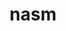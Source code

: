 ---
title: "nasm"
layout: cache
categories: [package, develop-2025-01-05]
meta: {"versions": ["2.16.03"], "compilers": ["gcc@=10.5.0", "gcc@=11.1.0", "gcc@=11.4.0", "gcc@=12.4.0", "gcc@=13.2.0", "gcc@=13.3.0", "gcc@=7.3.1", "gcc@=7.5.0", "gcc@=9.4.0", "oneapi@=2024.1.0", "oneapi@=2024.2.1"], "oss": ["amzn2", "centos7", "rhel8", "ubuntu18.04", "ubuntu20.04", "ubuntu22.04", "ubuntu24.04"], "platforms": ["linux"], "targets": ["aarch64", "neoverse_v1", "neoverse_v2", "ppc64le", "x86_64_v3", "x86_64_v4"], "stacks": ["aws-isc", "aws-isc-aarch64", "aws-pcluster-neoverse_v1", "aws-pcluster-x86_64_v4", "data-vis-sdk", "developer-tools-aarch64-linux-gnu", "developer-tools-x86_64_v3-linux-gnu", "e4s", "e4s-neoverse-v2", "e4s-oneapi", "e4s-power", "e4s-rocm-external", "hep", "ml-linux-aarch64-cpu", "ml-linux-aarch64-cuda", "ml-linux-x86_64-cpu", "ml-linux-x86_64-cuda", "radiuss", "root"], "num_specs": 15, "num_specs_by_stack": {"root": 15, "aws-isc-aarch64": 1, "aws-pcluster-neoverse_v1": 1, "aws-isc": 1, "aws-pcluster-x86_64_v4": 2, "developer-tools-x86_64_v3-linux-gnu": 1, "developer-tools-aarch64-linux-gnu": 1, "radiuss": 1, "e4s-power": 1, "data-vis-sdk": 1, "e4s-neoverse-v2": 1, "e4s": 1, "hep": 1, "e4s-rocm-external": 1, "e4s-oneapi": 1, "ml-linux-aarch64-cuda": 1, "ml-linux-aarch64-cpu": 1, "ml-linux-x86_64-cpu": 1, "ml-linux-x86_64-cuda": 1}}
spec_details: [{"hash": "lddddea7w5voxfgmt4ntk4ohupywojzu", "compiler": "gcc@=7.3.1", "versions": ["2.16.03"], "os": "amzn2", "platform": "linux", "target": "aarch64", "variants": ["build_system=autotools"], "stacks": ["root", "aws-isc-aarch64"], "size": "-", "tarball": "https://binaries.spack.io/develop-2025-01-05/build_cache/linux-amzn2-aarch64/gcc-7.3.1/nasm-2.16.03/linux-amzn2-aarch64-gcc-7.3.1-nasm-2.16.03-lddddea7w5voxfgmt4ntk4ohupywojzu.spack"}, {"hash": "xuywjyjlrgh26mnvvr64oikfoljddtkv", "compiler": "gcc@=12.4.0", "versions": ["2.16.03"], "os": "amzn2", "platform": "linux", "target": "neoverse_v1", "variants": ["build_system=autotools"], "stacks": ["root", "aws-pcluster-neoverse_v1"], "size": "-", "tarball": "https://binaries.spack.io/develop-2025-01-05/build_cache/linux-amzn2-neoverse_v1/gcc-12.4.0/nasm-2.16.03/linux-amzn2-neoverse_v1-gcc-12.4.0-nasm-2.16.03-xuywjyjlrgh26mnvvr64oikfoljddtkv.spack"}, {"hash": "cyzl7bcbhtjlpieg2eavmtiga2x5f63w", "compiler": "gcc@=7.3.1", "versions": ["2.16.03"], "os": "amzn2", "platform": "linux", "target": "x86_64_v3", "variants": ["build_system=autotools"], "stacks": ["root", "aws-isc"], "size": "-", "tarball": "https://binaries.spack.io/develop-2025-01-05/build_cache/linux-amzn2-x86_64_v3/gcc-7.3.1/nasm-2.16.03/linux-amzn2-x86_64_v3-gcc-7.3.1-nasm-2.16.03-cyzl7bcbhtjlpieg2eavmtiga2x5f63w.spack"}, {"hash": "2eqpbpokwejoawwissq3qlyukkqh4csf", "compiler": "oneapi@=2024.1.0", "versions": ["2.16.03"], "os": "amzn2", "platform": "linux", "target": "x86_64_v3", "variants": ["build_system=autotools"], "stacks": ["root", "aws-pcluster-x86_64_v4"], "size": "-", "tarball": "https://binaries.spack.io/develop-2025-01-05/build_cache/linux-amzn2-x86_64_v3/oneapi-2024.1.0/nasm-2.16.03/linux-amzn2-x86_64_v3-oneapi-2024.1.0-nasm-2.16.03-2eqpbpokwejoawwissq3qlyukkqh4csf.spack"}, {"hash": "qgzxxiorh5agzpdch6umolivg5triitv", "compiler": "oneapi@=2024.1.0", "versions": ["2.16.03"], "os": "amzn2", "platform": "linux", "target": "x86_64_v4", "variants": ["build_system=autotools"], "stacks": ["root", "aws-pcluster-x86_64_v4"], "size": "-", "tarball": "https://binaries.spack.io/develop-2025-01-05/build_cache/linux-amzn2-x86_64_v4/oneapi-2024.1.0/nasm-2.16.03/linux-amzn2-x86_64_v4-oneapi-2024.1.0-nasm-2.16.03-qgzxxiorh5agzpdch6umolivg5triitv.spack"}, {"hash": "zkbaw4uxxev2alssbukojkanihokveli", "compiler": "gcc@=10.5.0", "versions": ["2.16.03"], "os": "centos7", "platform": "linux", "target": "x86_64_v3", "variants": ["build_system=autotools"], "stacks": ["root", "developer-tools-x86_64_v3-linux-gnu"], "size": "-", "tarball": "https://binaries.spack.io/develop-2025-01-05/build_cache/linux-centos7-x86_64_v3/gcc-10.5.0/nasm-2.16.03/linux-centos7-x86_64_v3-gcc-10.5.0-nasm-2.16.03-zkbaw4uxxev2alssbukojkanihokveli.spack"}, {"hash": "rw2vuhku5xhrx3edjmsktnkyzbym5oam", "compiler": "gcc@=13.3.0", "versions": ["2.16.03"], "os": "rhel8", "platform": "linux", "target": "aarch64", "variants": ["build_system=autotools"], "stacks": ["root", "developer-tools-aarch64-linux-gnu"], "size": "-", "tarball": "https://binaries.spack.io/develop-2025-01-05/build_cache/linux-rhel8-aarch64/gcc-13.3.0/nasm-2.16.03/linux-rhel8-aarch64-gcc-13.3.0-nasm-2.16.03-rw2vuhku5xhrx3edjmsktnkyzbym5oam.spack"}, {"hash": "i62345sp3brv6lbefa65rf42uji2tfuw", "compiler": "gcc@=7.5.0", "versions": ["2.16.03"], "os": "ubuntu18.04", "platform": "linux", "target": "x86_64_v3", "variants": ["build_system=autotools"], "stacks": ["root", "radiuss"], "size": "-", "tarball": "https://binaries.spack.io/develop-2025-01-05/build_cache/linux-ubuntu18.04-x86_64_v3/gcc-7.5.0/nasm-2.16.03/linux-ubuntu18.04-x86_64_v3-gcc-7.5.0-nasm-2.16.03-i62345sp3brv6lbefa65rf42uji2tfuw.spack"}, {"hash": "j3pbngkotrbh3l63ape3eacbtsxvytpl", "compiler": "gcc@=9.4.0", "versions": ["2.16.03"], "os": "ubuntu20.04", "platform": "linux", "target": "ppc64le", "variants": ["build_system=autotools"], "stacks": ["root", "e4s-power"], "size": "-", "tarball": "https://binaries.spack.io/develop-2025-01-05/build_cache/linux-ubuntu20.04-ppc64le/gcc-9.4.0/nasm-2.16.03/linux-ubuntu20.04-ppc64le-gcc-9.4.0-nasm-2.16.03-j3pbngkotrbh3l63ape3eacbtsxvytpl.spack"}, {"hash": "cw7ejfzzvgftlsogrwcgxnluturuizrg", "compiler": "gcc@=11.1.0", "versions": ["2.16.03"], "os": "ubuntu20.04", "platform": "linux", "target": "x86_64_v3", "variants": ["build_system=autotools"], "stacks": ["root", "data-vis-sdk"], "size": "-", "tarball": "https://binaries.spack.io/develop-2025-01-05/build_cache/linux-ubuntu20.04-x86_64_v3/gcc-11.1.0/nasm-2.16.03/linux-ubuntu20.04-x86_64_v3-gcc-11.1.0-nasm-2.16.03-cw7ejfzzvgftlsogrwcgxnluturuizrg.spack"}, {"hash": "uwxykil6vk4mvbg2sjvmhgyvw4qyqucp", "compiler": "gcc@=11.4.0", "versions": ["2.16.03"], "os": "ubuntu22.04", "platform": "linux", "target": "neoverse_v2", "variants": ["build_system=autotools"], "stacks": ["root", "e4s-neoverse-v2"], "size": "-", "tarball": "https://binaries.spack.io/develop-2025-01-05/build_cache/linux-ubuntu22.04-neoverse_v2/gcc-11.4.0/nasm-2.16.03/linux-ubuntu22.04-neoverse_v2-gcc-11.4.0-nasm-2.16.03-uwxykil6vk4mvbg2sjvmhgyvw4qyqucp.spack"}, {"hash": "bfjxq6flxfig3ij2rybmig5dpns25rnc", "compiler": "gcc@=11.4.0", "versions": ["2.16.03"], "os": "ubuntu22.04", "platform": "linux", "target": "x86_64_v3", "variants": ["build_system=autotools"], "stacks": ["root", "e4s", "hep", "e4s-rocm-external"], "size": "-", "tarball": "https://binaries.spack.io/develop-2025-01-05/build_cache/linux-ubuntu22.04-x86_64_v3/gcc-11.4.0/nasm-2.16.03/linux-ubuntu22.04-x86_64_v3-gcc-11.4.0-nasm-2.16.03-bfjxq6flxfig3ij2rybmig5dpns25rnc.spack"}, {"hash": "q4enyihcvovdtrgf4rnfmbujdgkqwbas", "compiler": "oneapi@=2024.2.1", "versions": ["2.16.03"], "os": "ubuntu22.04", "platform": "linux", "target": "x86_64_v3", "variants": ["build_system=autotools"], "stacks": ["e4s-oneapi", "root"], "size": "-", "tarball": "https://binaries.spack.io/develop-2025-01-05/build_cache/linux-ubuntu22.04-x86_64_v3/oneapi-2024.2.1/nasm-2.16.03/linux-ubuntu22.04-x86_64_v3-oneapi-2024.2.1-nasm-2.16.03-q4enyihcvovdtrgf4rnfmbujdgkqwbas.spack"}, {"hash": "dodxhyxt2qsymodp5wm3fimdhp4zjuxn", "compiler": "gcc@=13.2.0", "versions": ["2.16.03"], "os": "ubuntu24.04", "platform": "linux", "target": "aarch64", "variants": ["build_system=autotools"], "stacks": ["root", "ml-linux-aarch64-cuda", "ml-linux-aarch64-cpu"], "size": "-", "tarball": "https://binaries.spack.io/develop-2025-01-05/build_cache/linux-ubuntu24.04-aarch64/gcc-13.2.0/nasm-2.16.03/linux-ubuntu24.04-aarch64-gcc-13.2.0-nasm-2.16.03-dodxhyxt2qsymodp5wm3fimdhp4zjuxn.spack"}, {"hash": "p2hn7qg7mvnk2umkzgz74jzv3kykmtmj", "compiler": "gcc@=13.2.0", "versions": ["2.16.03"], "os": "ubuntu24.04", "platform": "linux", "target": "x86_64_v3", "variants": ["build_system=autotools"], "stacks": ["root", "ml-linux-x86_64-cpu", "ml-linux-x86_64-cuda"], "size": "-", "tarball": "https://binaries.spack.io/develop-2025-01-05/build_cache/linux-ubuntu24.04-x86_64_v3/gcc-13.2.0/nasm-2.16.03/linux-ubuntu24.04-x86_64_v3-gcc-13.2.0-nasm-2.16.03-p2hn7qg7mvnk2umkzgz74jzv3kykmtmj.spack"}]
---